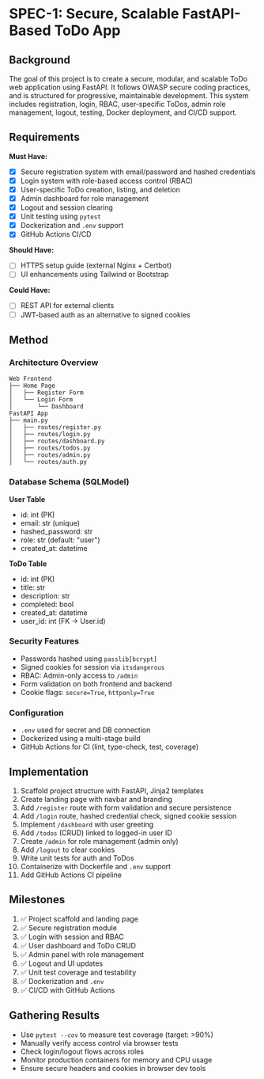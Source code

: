 # SPEC-1: Secure, Scalable FastAPI-Based ToDo App

## Background

The goal of this project is to create a secure, modular, and scalable ToDo web application using FastAPI. It follows OWASP secure coding practices, and is structured for progressive, maintainable development. This system includes registration, login, RBAC, user-specific ToDos, admin role management, logout, testing, Docker deployment, and CI/CD support.

## Requirements

**Must Have:**
- [x] Secure registration system with email/password and hashed credentials
- [x] Login system with role-based access control (RBAC)
- [x] User-specific ToDo creation, listing, and deletion
- [x] Admin dashboard for role management
- [x] Logout and session clearing
- [x] Unit testing using `pytest`
- [x] Dockerization and `.env` support
- [x] GitHub Actions CI/CD

**Should Have:**
- [ ] HTTPS setup guide (external Nginx + Certbot)
- [ ] UI enhancements using Tailwind or Bootstrap

**Could Have:**
- [ ] REST API for external clients
- [ ] JWT-based auth as an alternative to signed cookies

## Method

### Architecture Overview

```
Web Frontend
├── Home Page
│   ├── Register Form
│   └── Login Form
│       └── Dashboard
FastAPI App
├── main.py
│   ├── routes/register.py
│   ├── routes/login.py
│   ├── routes/dashboard.py
│   ├── routes/todos.py
│   ├── routes/admin.py
│   └── routes/auth.py
```

### Database Schema (SQLModel)

**User Table**
- id: int (PK)
- email: str (unique)
- hashed_password: str
- role: str (default: "user")
- created_at: datetime

**ToDo Table**
- id: int (PK)
- title: str
- description: str
- completed: bool
- created_at: datetime
- user_id: int (FK -> User.id)

### Security Features
- Passwords hashed using `passlib[bcrypt]`
- Signed cookies for session via `itsdangerous`
- RBAC: Admin-only access to `/admin`
- Form validation on both frontend and backend
- Cookie flags: `secure=True`, `httponly=True`

### Configuration
- `.env` used for secret and DB connection
- Dockerized using a multi-stage build
- GitHub Actions for CI (lint, type-check, test, coverage)

## Implementation

1. Scaffold project structure with FastAPI, Jinja2 templates
2. Create landing page with navbar and branding
3. Add `/register` route with form validation and secure persistence
4. Add `/login` route, hashed credential check, signed cookie session
5. Implement `/dashboard` with user greeting
6. Add `/todos` (CRUD) linked to logged-in user ID
7. Create `/admin` for role management (admin only)
8. Add `/logout` to clear cookies
9. Write unit tests for auth and ToDos
10. Containerize with Dockerfile and `.env` support
11. Add GitHub Actions CI pipeline

## Milestones

1. ✅ Project scaffold and landing page
2. ✅ Secure registration module
3. ✅ Login with session and RBAC
4. ✅ User dashboard and ToDo CRUD
5. ✅ Admin panel with role management
6. ✅ Logout and UI updates
7. ✅ Unit test coverage and testability
8. ✅ Dockerization and `.env`
9. ✅ CI/CD with GitHub Actions

## Gathering Results

- Use `pytest --cov` to measure test coverage (target: >90%)
- Manually verify access control via browser tests
- Check login/logout flows across roles
- Monitor production containers for memory and CPU usage
- Ensure secure headers and cookies in browser dev tools
